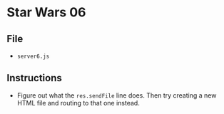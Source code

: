 # Star Wars 06

## File

* `server6.js`

## Instructions

* Figure out what the `res.sendFile` line does. Then try creating a new HTML file and routing to that one instead.
